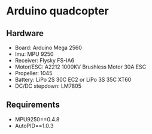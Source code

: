 # Arduino quadcopter

## Hardware
- Board: Arduino Mega 2560
- Imu: MPU 9250
- Receiver: Flysky FS-IA6 
- Motor/ESC: A2212 1000KV Brushless Motor 30A ESC 
- Propeller: 1045
- Battery: LiPo 2S 30C EC2 or LiPo 3S 35C XT60
- DC/DC stepdown: LM7805

## Requirements
- MPU9250==0.4.8
- AutoPID==1.0.3

